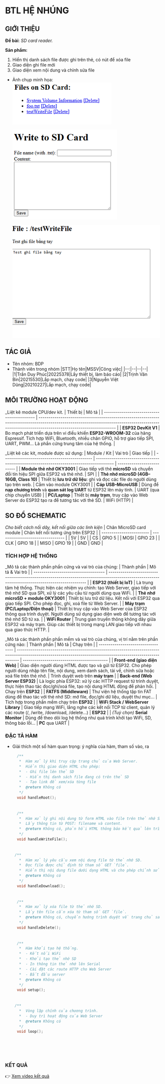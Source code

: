 # BTL HỆ NHÚNG

## GIỚI THIỆU

__Đề bài__: _SD card reader._

__Sản phẩm:__
1. Hiển thị danh sách file được ghi trên thẻ, có nút để xóa file
2. Giao diện ghi file mới
3. Giao diện xem nội dung và chỉnh sửa file
- Ảnh chụp minh họa:\
  ![Ảnh minh họa](sp1.png)
  
  ![Ảnh minh họa](sp2.png)
  
  ![Ảnh minh họa](sp3.png)
## TÁC GIẢ

- Tên nhóm: BDP
- Thành viên trong nhóm
  |STT|Họ tên|MSSV|Công việc|
  |--:|--|--|--|
  |1|Trần Duy Phúc|20225378|Lấy thiết bị, làm báo cáo|
  |2|Trịnh Văn Bin|20215530|Lắp mạch, chạy code|
  |3|Nguyễn Việt Dũng|20210227|Lắp mạch, chạy code|
## MÔI TRƯỜNG HOẠT ĐỘNG
_Liệt kê module CPU/dev kit.
| Thiết bị                                    | Mô tả                                                                                                                                                                                               |
| ------------------------------------------- | --------------------------------------------------------------------------------------------------------------------------------------------------------------------------------------------------- |
| **ESP32 DevKit V1** | Bo mạch phát triển dựa trên vi điều khiển **ESP32-WROOM-32** của hãng Espressif. Tích hợp WiFi, Bluetooth, nhiều chân GPIO, hỗ trợ giao tiếp SPI, UART, PWM... Là phần cứng trung tâm của hệ thống. |


_Liệt kê các kit, module được sử dụng: 
| Module / Kit                                  | Vai trò                                                                                 | Giao tiếp                  |
| --------------------------------------------- | --------------------------------------------------------------------------------------- | -------------------------- |
| **Module thẻ nhớ OKY3001**                    | Giao tiếp với thẻ **microSD** và chuyển đổi tín hiệu SPI giữa ESP32 và thẻ nhớ.         | SPI                        |
| **Thẻ nhớ microSD (4GB–16GB, Class 10)**      | Thiết bị **lưu trữ dữ liệu**: ghi và đọc các file do người dùng tạo trên web.           | Cắm vào module OKY3001     |
| **Cáp USB–MicroUSB**                          | Dùng để **nạp chương trình** và **quan sát log UART** từ ESP32 lên máy tính.            | UART (qua chip chuyển USB) |
| **PC/Laptop**                 | Thiết bị **máy trạm**, truy cập vào Web Server do ESP32 tạo ra để tương tác với thẻ SD. | WiFi (HTTP)                |


## SO ĐỒ SCHEMATIC

_Cho biết cách nối dây, kết nối giữa các linh kiện_ 
| Chân MicroSD card module | Chân kết nối tương ứng trên ESP32 |
| ------------------------ | --------------------------------- |
| 5V                       | 5V                                |
| CS                       | GPIO 5                            |
| MOSI                     | GPIO 23                           |
| CLK                      | GPIO 18                           |
| MISO                     | GPIO 19                           |
| GND                      | GND                               |


### TÍCH HỢP HỆ THỐNG
_Mô tả các thành phần phần cứng và vai trò của chúng: 
| Thành phần                           | Mô tả & Vai trò                                                                                                                                  |
| ------------------------------------ | ------------------------------------------------------------------------------------------------------------------------------------------------ |
| **ESP32 (thiết bị IoT)**             | Là trung tâm hệ thống. Thực hiện các nhiệm vụ chính: tạo Web Server, giao tiếp với thẻ nhớ SD qua SPI, xử lý các yêu cầu từ người dùng qua WiFi. |
| **Thẻ nhớ microSD + module OKY3001** | Thiết bị lưu trữ dữ liệu. Kết nối với ESP32 qua giao tiếp SPI. Cho phép đọc, ghi, xoá file từ Web Server.                                        |
| **Máy trạm (PC/Laptop/Điện thoại)**  | Thiết bị truy cập vào Web Server của ESP32 thông qua trình duyệt. Người dùng sử dụng giao diện web để tương tác với thẻ nhớ SD từ xa.            |
| **WiFi Router**                      | Trung gian truyền thông không dây giữa ESP32 và máy trạm. Giúp các thiết bị trong mạng LAN giao tiếp với nhau qua giao thức HTTP.                |

  _Mô tả các thành phần phần mềm và vai trò của chúng, vị trí nằm trên phần cứng nào:
  | Thành phần                         | Mô tả                                                                                                                                                         | Chạy trên                                   |
| ---------------------------------- | ------------------------------------------------------------------------------------------------------------------------------------------------------------- | ------------------------------------------- |
| **Front-end (giao diện Web)**      | Giao diện người dùng HTML được tạo và gửi từ ESP32. Cho phép người dùng nhập tên file, nội dung, xem danh sách, tải về, chỉnh sửa hoặc xoá file trên thẻ nhớ. | Trình duyệt web trên **máy trạm**           |
| **Back-end (Web Server ESP32)**    | Là logic phía ESP32: xử lý các HTTP request từ trình duyệt, thực hiện thao tác đọc/ghi/xoá file, tạo nội dung HTML động để phản hồi.                          | Chạy trên **ESP32**                         |
| **FATFS (Middleware)**             | Thư viện hệ thống tập tin FAT dùng để thao tác với thẻ nhớ SD: mở file, đọc/ghi dữ liệu, duyệt thư mục...                                                     | Tích hợp trong phần mềm chạy trên **ESP32** |
| **WiFi Stack / WebServer Library** | Giao tiếp mạng WiFi, lắng nghe các kết nối TCP từ client, quản lý các route (/, /write, /download, /delete...)                                                | **ESP32**                                   |
| *(Tuỳ chọn)* **Serial Monitor**    | Dùng để theo dõi log hệ thống như quá trình khởi tạo WiFi, SD, thông báo lỗi...                                                                               | **PC** qua UART                             |



### ĐẶC TẢ HÀM

- Giải thích một số hàm quan trọng: ý nghĩa của hàm, tham số vào, ra

  ```C
    /**
     *  Hàm xử lý khi truy cập trang chủ của Web Server.
     *  Hiển thị giao diện HTML cho phép:
     *  - Ghi file lên thẻ SD
     *  - Hiển thị danh sách file đang có trên thẻ SD
     *  - Tạo link để xem/xóa từng file
     *  @return Không có
     */
    void handleRoot();


    /**
     *  Hàm xử lý ghi nội dung từ form HTML vào file trên thẻ nhớ SD.
     *  Lấy thông tin từ POST: filename và content.
     *  @return Không có, phản hồi HTML thông báo kết quả lên trình duyệt
     */
    void handleWriteFile();


   /**
     *  Hàm xử lý yêu cầu xem nội dung file từ thẻ nhớ SD.
     *  Đọc file được chỉ định từ tham số GET `file`.
     *  Hiển thị nội dung file dưới dạng HTML và cho phép chỉnh sửa rồi lưu lại.
     *  @return Không có
     */
    void handleDownload();


    /**
     *  Hàm xử lý xóa file từ thẻ nhớ SD.
     *  Lấy tên file cần xóa từ tham số GET `file`.
     *  @return Không có, chuyển hướng trình duyệt về trang chủ sau khi xóa
     */
    void handleDelete();


    /**
     *  Hàm khởi tạo hệ thống.
     *  - Kết nối WiFi
     *  - Khởi tạo thẻ nhớ SD
     *  - In thông tin thẻ nhớ lên Serial
     *  - Cài đặt các route HTTP cho Web Server
     *  - Bắt đầu server
     *  @return Không có
     */
    void setup();


   /**
     *  Vòng lặp chính của chương trình.
     *  - Duy trì hoạt động của Web Server
     *  @return Không có
     */
    void loop();

  

 
  ```
  
### KẾT QUẢ

👉 [Xem video kết quả](https://drive.google.com/uc?export=preview&id=1hFZB-HULwBDwqMSNlD8-usERkxRHlSB2)

